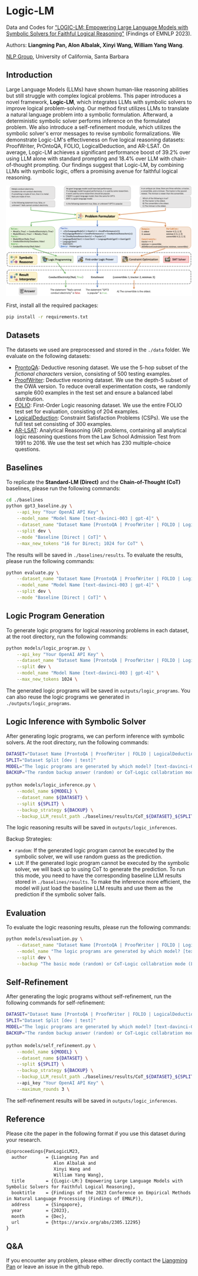 # Logic-LM
Data and Codes for ["LOGIC-LM: Empowering Large Language Models with Symbolic Solvers for Faithful Logical Reasoning"](https://arxiv.org/abs/2305.12295) (Findings of EMNLP 2023). 

Authors: **Liangming Pan, Alon Albalak, Xinyi Wang, William Yang Wang**. 

[NLP Group](http://nlp.cs.ucsb.edu/), University of California, Santa Barbara

## Introduction

Large Language Models (LLMs) have shown human-like reasoning abilities but still struggle with complex logical problems. This paper introduces a novel framework, **Logic-LM**, which integrates LLMs with symbolic solvers to improve logical problem-solving. Our method first utilizes LLMs to translate a natural language problem into a symbolic formulation. Afterward, a deterministic symbolic solver performs inference on the formulated problem. We also introduce a self-refinement module, which utilizes the symbolic solver's error messages to revise symbolic formalizations. We demonstrate Logic-LM's effectiveness on five logical reasoning datasets: ProofWriter, PrOntoQA, FOLIO, LogicalDeduction, and AR-LSAT. On average, Logic-LM achieves a significant performance boost of 39.2% over using LLM alone with standard prompting and 18.4% over LLM with chain-of-thought prompting. Our findings suggest that Logic-LM, by combining LLMs with symbolic logic, offers a promising avenue for faithful logical reasoning. 

![The general framework of Logic-LM](./framework.png)

First, install all the required packages:

```bash
pip install -r requirements.txt
```

## Datasets

The datasets we used are preprocessed and stored in the `./data` folder. We evaluate on the following datasets:

- [ProntoQA](https://github.com/asaparov/prontoqa): Deductive resoning dataset. We use the 5-hop subset of the *fictional characters* version, consisting of 500 testing examples. 
- [ProofWriter](https://allenai.org/data/proofwriter): Deductive resoning dataset. We use the depth-5 subset of the OWA version. To reduce overall experimentation costs, we randomly sample 600 examples in the test set and ensure a balanced label distribution.
- [FOLIO](https://github.com/Yale-LILY/FOLIO): First-Order Logic reasoning dataset. We use the entire FOLIO test set for evaluation, consisting of 204 examples.
- [LogicalDeduction](https://github.com/google/BIG-bench/tree/main/bigbench/benchmark_tasks/logical_deduction): Constraint Satisfaction Problems (CSPs). We use the full test set consisting of 300 examples.
- [AR-LSAT](https://github.com/zhongwanjun/AR-LSAT): Analytical Reasoning (AR) problems, containing all analytical logic reasoning questions from the Law School Admission Test from 1991 to 2016. We use the test set which has 230 multiple-choice questions. 

## Baselines

To replicate the **Standard-LM (Direct)** and the **Chain-of-Thought (CoT)** baselines, please run the following commands:

```bash
cd ./baselines
python gpt3_baseline.py \
    --api_key "Your OpenAI API Key" \
    --model_name "Model Name [text-davinci-003 | gpt-4]" \
    --dataset_name "Dataset Name [ProntoQA | ProofWriter | FOLIO | LogicalDeduction ｜ AR-LSAT]" \
    --split dev \
    --mode "Baseline [Direct | CoT]" \
    --max_new_tokens "16 for Direct; 1024 for CoT" \
```

The results will be saved in `./baselines/results`. To evaluate the results, please run the following commands:

```bash
python evaluate.py \
    --dataset_name "Dataset Name [ProntoQA | ProofWriter | FOLIO | LogicalDeduction ｜ AR-LSAT]" \
    --model_name "Model Name [text-davinci-003 | gpt-4]" \
    --split dev \
    --mode "Baseline [Direct | CoT]" \
```

## Logic Program Generation

To generate logic programs for logical reasoning problems in each dataset, at the root directory, run the following commands:

```bash
python models/logic_program.py \
    --api_key "Your OpenAI API Key" \
    --dataset_name "Dataset Name [ProntoQA | ProofWriter | FOLIO | LogicalDeduction ｜ AR-LSAT]" \
    --split dev \
    --model_name "Model Name [text-davinci-003 | gpt-4]" \
    --max_new_tokens 1024 \
```

The generated logic programs will be saved in `outputs/logic_programs`. You can also reuse the logic programs we generated in `./outputs/logic_programs`.

## Logic Inference with Symbolic Solver

After generating logic programs, we can perform inference with symbolic solvers. At the root directory, run the following commands:

```bash
DATASET="Dataset Name [ProntoQA | ProofWriter | FOLIO | LogicalDeduction ｜ AR-LSAT]"
SPLIT="Dataset Split [dev | test]"
MODEL="The logic programs are generated by which model? [text-davinci-003 | gpt-4]"
BACKUP="The random backup answer (random) or CoT-Logic collabration mode (LLM)"

python models/logic_inference.py \
    --model_name ${MODEL} \
    --dataset_name ${DATASET} \
    --split ${SPLIT} \
    --backup_strategy ${BACKUP} \
    --backup_LLM_result_path ./baselines/results/CoT_${DATASET}_${SPLIT}_${MODEL}.json
```

The logic reasoning results will be saved in `outputs/logic_inferences`. 

Backup Strategies:
- `random`: If the generated logic program cannot be executed by the symbolic solver, we will use random guess as the prediction.
- `LLM`: If the generated logic program cannot be executed by the symbolic solver, we will back up to using CoT to generate the prediction. To run this mode, you need to have the corresponding baseline LLM results stored in `./baselines/results`. To make the inference more efficient, the model will just load the baseline LLM results and use them as the prediction if the symbolic solver fails.

## Evaluation

To evaluate the logic reasoning results, please run the following commands:

```bash
python models/evaluation.py \
    --dataset_name "Dataset Name [ProntoQA | ProofWriter | FOLIO | LogicalDeduction]" \
    --model_name "The logic programs are generated by which model? [text-davinci-003 | gpt-4]" \
    --split dev \
    --backup "The basic mode (random) or CoT-Logic collabration mode (LLM)"
```

## Self-Refinement

After generating the logic programs without self-refinement, run the following commands for self-refinement:

```bash
DATASET="Dataset Name [ProntoQA | ProofWriter | FOLIO | LogicalDeduction ｜ AR-LSAT]"
SPLIT="Dataset Split [dev | test]"
MODEL="The logic programs are generated by which model? [text-davinci-003 | gpt-4]"
BACKUP="The random backup answer (random) or CoT-Logic collabration mode (LLM)"

python models/self_refinement.py \
    --model_name ${MODEL} \
    --dataset_name ${DATASET} \
    --split ${SPLIT} \
    --backup_strategy ${BACKUP} \
    --backup_LLM_result_path ./baselines/results/CoT_${DATASET}_${SPLIT}_${MODEL}.json
    --api_key "Your OpenAI API Key" \
    --maximum_rounds 3 \
```

The self-refinement results will be saved in `outputs/logic_inferences`. 

## Reference
Please cite the paper in the following format if you use this dataset during your research.

```
@inproceedings{PanLogicLM23,
  author       = {Liangming Pan and
                  Alon Albalak and
                  Xinyi Wang and
                  William Yang Wang},
  title        = {{Logic-LM:} Empowering Large Language Models with Symbolic Solvers for Faithful Logical Reasoning},
  booktitle    = {Findings of the 2023 Conference on Empirical Methods in Natural Language Processing (Findings of EMNLP)},
  address      = {Singapore},
  year         = {2023},
  month        = {Dec},
  url          = {https://arxiv.org/abs/2305.12295}
}
```

## Q&A
If you encounter any problem, please either directly contact the [Liangming Pan](liangmingpan@ucsb.edu) or leave an issue in the github repo.